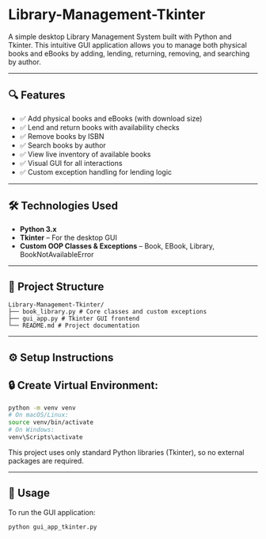 # Library-Management-Tkinter

A simple desktop Library Management System built with Python and Tkinter. This intuitive GUI application allows you to manage both physical books and eBooks by adding, lending, returning, removing, and searching by author.

---

## 🔍 Features

- ✅ Add physical books and eBooks (with download size)
- ✅ Lend and return books with availability checks
- ✅ Remove books by ISBN
- ✅ Search books by author
- ✅ View live inventory of available books
- ✅ Visual GUI for all interactions
- ✅ Custom exception handling for lending logic

---

## 🛠 Technologies Used

- **Python 3.x**
- **Tkinter** – For the desktop GUI
- **Custom OOP Classes & Exceptions** – Book, EBook, Library, BookNotAvailableError

---

## 📁 Project Structure

```
Library-Management-Tkinter/
├── book_library.py # Core classes and custom exceptions
├── gui_app.py # Tkinter GUI frontend
└── README.md # Project documentation
```

---

## ⚙️ Setup Instructions

## 🔒 Create Virtual Environment:

```bash
python -m venv venv
# On macOS/Linux:
source venv/bin/activate
# On Windows:
venv\Scripts\activate
```

This project uses only standard Python libraries (Tkinter), so no external packages are required.

---

## 🚀 Usage
To run the GUI application:

```bash
python gui_app_tkinter.py
```
